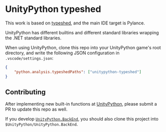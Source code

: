 # UnityPython typeshed

This work is based on [typeshed](https://github.com/python/typeshed/), and the main IDE target is Pylance.

UnityPython has different builtins and different standard libraries wrapping the .NET standard libraries.

When using UnityPython, clone this repo into your UnityPython game's root directory, and write the following JSON configuration in `.vscode/settings.json`:

```json
{
    "python.analysis.typeshedPaths": ["unitypython-typeshed"]
}
```

## Contributing

After implementing new built-in functions at [UnityPython](https://github.com/thautwarm/Traffy.UnityPython/issues), please submit a PR to update this repo as well.

If you develop [`UnityPython.BackEnd`](https://github.com/thautwarm/Traffy.UnityPython/tree/main/UnityPython.BackEnd), you should also clone this project into `$UnityPython/UnityPython.BackEnd`.